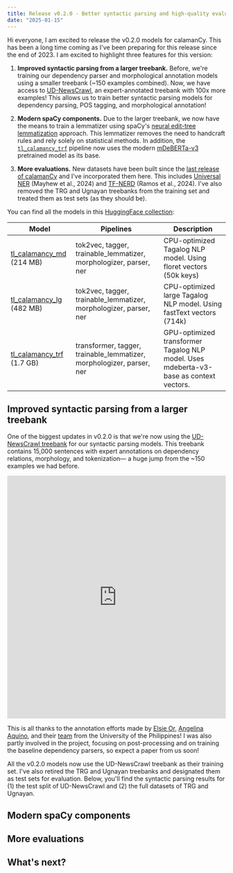 ```yaml
---
title: Release v0.2.0 - Better syntactic parsing and high-quality evaluations
date: "2025-01-15"
---
```


Hi everyone, I am excited to release the v0.2.0 models for calamanCy.
This has been a long time coming as I've been preparing for this release since the end of 2023.
I am excited to highlight three features for this version:

1. **Improved syntactic parsing from a larger treebank.** Before, we're training our dependency parser and morphological annotation models using a smaller treebank (~150 examples combined). Now, we have access to [UD-NewsCrawl](https://huggingface.co/datasets/UD-Filipino/UD_Tagalog-NewsCrawl), an expert-annotated treebank with 100x more examples! This allows us to train better syntactic parsing models for dependency parsing, POS tagging, and morphological annotation!

2. **Modern spaCy components.** Due to the larger treebank, we now have the means to train a lemmatizer using spaCy's [neural edit-tree lemmatization](https://explosion.ai/blog/edit-tree-lemmatizer) approach.
   This lemmatizer removes the need to handcraft rules and rely solely on statistical methods.
   In addition, the [`tl_calamancy_trf`](https://huggingface.co/ljvmiranda921/tl_calamancy_trf) pipeline now uses the modern [mDeBERTa-v3](https://huggingface.co/microsoft/mdeberta-v3-base) pretrained model as its base.

3. **More evaluations.** New datasets have been built since the [last release of calamanCy](/calamanCy/news/release-v010/) and I've incorporated them here. This includes [Universal NER](https://www.universalner.org/) (Mayhew et al., 2024) and [TF-NERD](https://dl.acm.org/doi/abs/10.1145/3639233.3639341) (Ramos et al., 2024). I've also removed the TRG and Ugnayan treebanks from the training set and treated them as test sets (as they should be).

You can find all the models in this [HuggingFace collection](https://huggingface.co/collections/ljvmiranda921/calamancy-models-for-tagalog-nlp-65629cc46ef2a1d0f9605c87):

| Model                                                                              | Pipelines                                                             | Description                                                                            |
| ---------------------------------------------------------------------------------- | --------------------------------------------------------------------- | -------------------------------------------------------------------------------------- |
| [tl_calamancy_md](https://huggingface.co/ljvmiranda921/tl_calamancy_md) (214 MB)   | tok2vec, tagger, trainable_lemmatizer, morphologizer, parser, ner     | CPU-optimized Tagalog NLP model. Using floret vectors (50k keys)                       |
| [tl_calamancy_lg](https://huggingface.co/ljvmiranda921/tl_calamancy_lg) (482 MB)   | tok2vec, tagger, trainable_lemmatizer, morphologizer, parser, ner     | CPU-optimized large Tagalog NLP model. Using fastText vectors (714k)                   |
| [tl_calamancy_trf](https://huggingface.co/ljvmiranda921/tl_calamancy_trf) (1.7 GB) | transformer, tagger, trainable_lemmatizer, morphologizer, parser, ner | GPU-optimized transformer Tagalog NLP model. Uses mdeberta-v3-base as context vectors. |

## Improved syntactic parsing from a larger treebank

One of the biggest updates in v0.2.0 is that we're now using the [UD-NewsCrawl treebank](https://huggingface.co/datasets/UD-Filipino/UD_Tagalog-NewsCrawl) for our syntactic parsing models.
This treebank contains 15,000 sentences with expert annotations on dependency relations, morphology, and tokenization&mdash; a huge jump from the ~150 examples we had before.

<iframe
  src="https://huggingface.co/datasets/UD-Filipino/UD_Tagalog-NewsCrawl/embed/viewer"
  frameborder="0"
  width="100%"
  height="560px"
></iframe>

This is all thanks to the annotation efforts made by [Elsie Or](https://linguistics.upd.edu.ph/building-a-tagalog-universal-dependencies-treebank/), [Angelina Aquino](https://angelaquino.github.io/), and their [team](https://linguistics.upd.edu.ph/building-a-tagalog-universal-dependencies-treebank/) from the University of the Philippines!
I was also partly involved in the project, focusing on post-processing and on training the baseline dependency parsers, so expect a paper from us soon!

All the v0.2.0 models now use the UD-NewsCrawl treebank as their training set. I've also retired the TRG and Ugnayan treebanks and designated them as test sets for evaluation. Below, you'll find the syntactic parsing results for (1) the test split of UD-NewsCrawl and (2) the full datasets of TRG and Ugnayan.

## Modern spaCy components

## More evaluations

## What's next?

